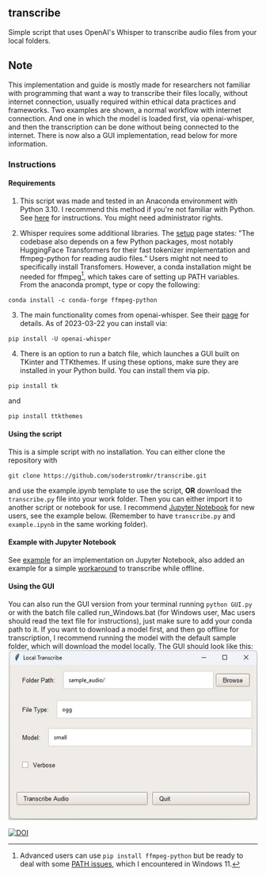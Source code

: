 ## transcribe

Simple script that uses OpenAI's Whisper to transcribe audio files from your local folders. 

## Note

This implementation and guide is mostly made for researchers not familiar with programming that want a way to transcribe their files locally, without internet connection, usually required within ethical data practices and frameworks. Two examples are shown, a normal workflow with internet connection. And one in which the model is loaded first, via openai-whisper, and then the transcription can be done without being connected to the internet. There is now also a GUI implementation, read below for more information.  

### Instructions

#### Requirements

1. This script was made and tested in an Anaconda environment with Python 3.10. I recommend this method if you're not familiar with Python.
See [here](https://docs.anaconda.com/anaconda/install/index.html) for instructions. You might need administrator rights. 

2. Whisper requires some additional libraries. The [setup](https://github.com/openai/whisper#setup) page states: "The codebase also depends on a few Python packages, most notably HuggingFace Transformers for their fast tokenizer implementation and ffmpeg-python for reading audio files."
Users might not need to specifically install Transfomers. However, a conda installation might be needed for ffmpeg[^1], which takes care of setting up PATH variables. From the anaconda prompt, type or copy the following:

```
conda install -c conda-forge ffmpeg-python
```

3. The main functionality comes from openai-whisper. See their [page](https://github.com/openai/whisper) for details. As of 2023-03-22 you can install via:

```
pip install -U openai-whisper
```

4. There is an option to run a batch file, which launches a GUI built on TKinter and TTKthemes. If using these options, make sure they are installed in your Python build. You can install them via pip.

```
pip install tk
```

and

```
pip install ttkthemes 
```

#### Using the script

This is a simple script with no installation. You can either clone the repository with

```
git clone https://github.com/soderstromkr/transcribe.git
```

and use the example.ipynb template to use the script,
**OR** download the ```transcribe.py``` file into your work folder. Then you can either import it to another script or notebook for use. I recommend [Jupyter Notebook](https://jupyter.org/) for new users, see the example below. (Remember to have `transcribe.py` and `example.ipynb` in the same working folder).

#### Example with Jupyter Notebook

See [example](example.ipynb) for an implementation on Jupyter Notebook, also added an example for a simple [workaround](example_no_internet.ipynb) to transcribe while offline.

#### Using the GUI

You can also run the GUI version from your terminal running ```python GUI.py``` or with the batch file called run_Windows.bat (for Windows user, Mac users should read the text file for instructions), just make sure to add your conda path to it. If you want to download a model first, and then go offline for transcription, I recommend running the model with the default sample folder, which will download the model locally. The GUI should look like this:  
![python GUI.py](gui_jpeg.jpg?raw=true)

[^1]: Advanced users can use ```pip install ffmpeg-python``` but be ready to deal with some [PATH issues](https://stackoverflow.com/questions/65836756/python-ffmpeg-wont-accept-path-why), which I encountered in Windows 11.

[![DOI](https://zenodo.org/badge/617404576.svg)](https://zenodo.org/badge/latestdoi/617404576)
